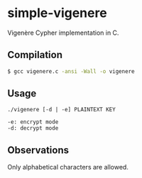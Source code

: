 # simple-vigenere
Vigenère Cypher implementation in C.

## Compilation
```bash
$ gcc vigenere.c -ansi -Wall -o vigenere
```

## Usage
```
./vigenere [-d | -e] PLAINTEXT KEY

-e: encrypt mode
-d: decrypt mode
```

## Observations
Only alphabetical characters are allowed.
